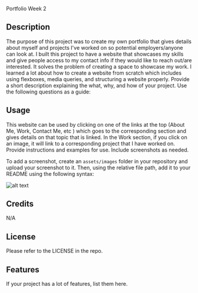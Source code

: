 Portfolio Week 2 
## Description

The purpose of this project was to create my own portfolio that gives details about myself and projects I've worked on so potential employers/anyone can look at. I built this project to have a website that showcases my skills and give people access to my contact info if they would like to reach out/are interested. It solves the problem of creating a space to showcase my work. I learned a lot about how to create a website from scratch which includes using flexboxes, media queries, and structuring a website properly. 
Provide a short description explaining the what, why, and how of your project. Use the following questions as a guide:

## Usage

This website can be used by clicking on one of the links at the top (About Me, Work, Contact Me, etc ) which goes to the corresponding section and gives details on that topic that is linked. In the Work section, if you click on an image, it will link to a corresponding project that I have worked on. 
Provide instructions and examples for use. Include screenshots as needed.

To add a screenshot, create an `assets/images` folder in your repository and upload your screenshot to it. Then, using the relative file path, add it to your README using the following syntax:

![alt text](assets/images/screenshot.png)

## Credits 
N/A 

## License

Please refer to the LICENSE in the repo.


## Features

If your project has a lot of features, list them here.
